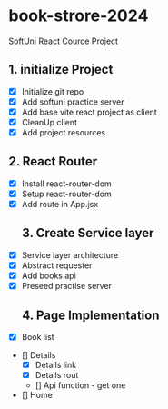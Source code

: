 # book-strore-2024
SoftUni React Cource Project

## 1. initialize Project
- [x] Initialize git repo
- [x] Add softuni practice server
- [x] Add base vite react project as client
- [x] CleanUp client
- [x] Add project resources
## 2. React Router
- [x] Install react-router-dom
- [x] Setup react-router-dom
- [x] Add route in App.jsx
  ## 3. Create Service layer
- [x] Service layer architecture
- [x] Abstract requester
- [x] Add books api
- [x] Preseed practise server
  ## 4. Page Implementation
- [x] Book list
- [] Details
  - [x] Details link
  - [x] Details rout
  - [] Api function - get one
- [] Home